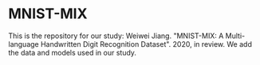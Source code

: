 # MNIST-MIX
This is the repository for our study: Weiwei Jiang. "MNIST-MIX: A Multi-language Handwritten Digit Recognition Dataset". 2020, in review. We add the data and models used in our study.
